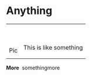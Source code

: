 <h1>Anything</h1> 

<table cellspacing="0">
<tbody>
<tr>
<td>
<p>&nbsp;</p> Pic
</td>
<td>
<p>&nbsp;</p>

This is like something
</td>
</tr>
</tbody>
</table>

<p><strong>More</strong>&nbsp; somethingmore</p>

